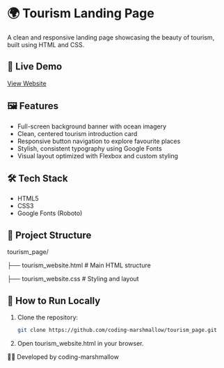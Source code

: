 # 🌍 Tourism Landing Page

A clean and responsive landing page showcasing the beauty of tourism, built using HTML and CSS.


## 🚀 Live Demo

[View Website](https://tourismweb65.ccbp.tech/)


## 🖼️ Features

- Full-screen background banner with ocean imagery
- Clean, centered tourism introduction card
- Responsive button navigation to explore favourite places
- Stylish, consistent typography using Google Fonts
- Visual layout optimized with Flexbox and custom styling


## 🛠️ Tech Stack

- HTML5
- CSS3
- Google Fonts (Roboto)


## 📁 Project Structure

tourism_page/

├── tourism_website.html # Main HTML structure

├── tourism_website.css # Styling and layout


## 📌 How to Run Locally

1. Clone the repository:
   ```bash
   git clone https://github.com/coding-marshmallow/tourism_page.git

2. Open tourism_website.html in your browser.


👨‍💻 Developed by coding-marshmallow
